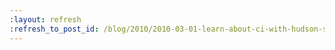 ```yaml
---
:layout: refresh
:refresh_to_post_id: /blog/2010/2010-03-01-learn-about-ci-with-hudson-sf-java-user-group
---
```

